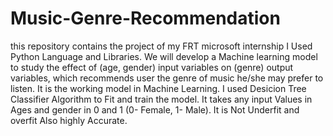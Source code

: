 # Music-Genre-Recommendation
this repository contains the project of my FRT microsoft internship
I Used Python Language and Libraries.
We will develop a Machine learning model to study the effect of (age, gender) input variables on (genre) output variables, which recommends user the genre of music he/she may prefer to listen.
It is the working model in Machine Learning.
I used Desicion Tree Classifier Algorithm to Fit and train the model.
It takes any input Values in Ages and gender in 0 and 1 (0- Female, 1- Male).
It is Not Underfit and overfit
Also highly Accurate.
